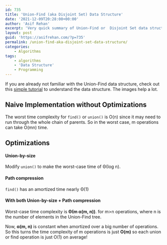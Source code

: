 ```yaml
---
id: 735
title: 'Union-Find (aka Disjoint Set) Data Structure'
date: '2021-12-09T20:28:00+00:00'
author: 'Asif Rehan'
excerpt: 'Very quick summary of Union-Find or  Disjoint Set data structure'
layout: post
guid: 'https://asifrehan.com/?p=735'
permalink: /union-find-aka-disjoint-set-data-structure/
categories:
    - Algorithms
tags:
    - algorithms
    - 'Data Structure'
    - Programming
---
```


If you are already not familiar with the Union-Find data structure, check out this [simple tutorial](https://leetcode.com/discuss/general-discussion/1072418/Disjoint-Set-Union-(DSU)Union-Find-A-Complete-Guide) to understand the data structure. The images help a lot.

## Naive Implementation without Optimizations

The worst time complexity for `find()` or `union()` is O(n) since it may need to run through the whole chain of parents. So in the worst case, m operations can take O(mn) time.

## Optimizations

#### **Union-by-size**

Modify `union()` to make the worst-case time of Θ(log n).

#### **Path compression**

`find()` has an amortized time nearly Θ(1)

#### **With both Union-by-size + Path compression**

Worst-case time complexity is **Θ(m α(m, n))**. for m&gt;n operations, where n is the number of elements in the Union-Find tree.

Now, **α(m, n)** is constant when amortized over a big number of operations. So this turns the time complexity of m operations is just **O(m)** so each union or find operation is just O(1) on average!